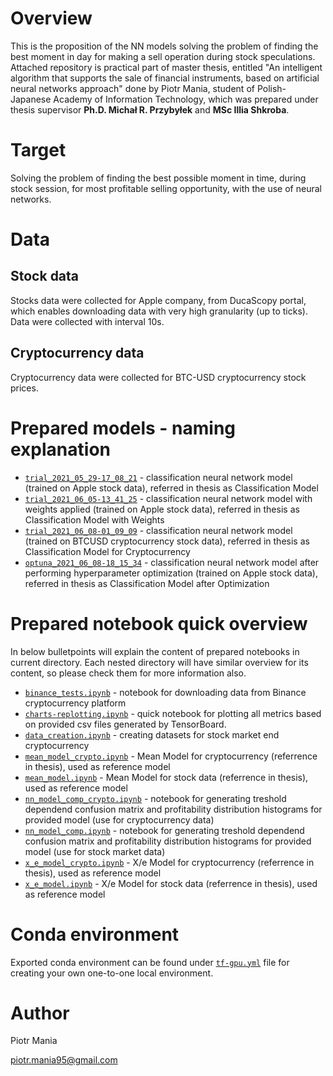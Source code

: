 # Overview
This is the proposition of the NN models solving the problem of finding the best moment in day for making a sell operation during stock speculations. Attached repository is practical part of master thesis, entitled "An intelligent algorithm that supports the sale of financial instruments, based on artificial neural networks approach" done by Piotr Mania, student of  Polish-Japanese Academy of Information Technology, which was prepared under thesis supervisor **Ph.D. Michał R. Przybyłek** and **MSc Illia Shkroba**.

# Target
Solving the problem of finding the best possible moment in time, during stock session, for most profitable selling opportunity, with the use of neural networks.

# Data
## Stock data
Stocks data were collected for Apple company, from DucaScopy portal, which enables downloading data with very high granularity (up to ticks). Data were collected with interval 10s.

## Cryptocurrency data
Cryptocurrency data were collected for BTC-USD cryptocurrency stock prices.

# Prepared models - naming explanation
 * [`trial_2021_05_29-17_08_21`](./trial_2021_05_29-17_08_21/) - classification neural network model (trained on Apple stock data), referred in thesis as Classification Model
 * [`trial_2021_06_05-13_41_25`](./trial_2021_06_05-13_41_25/) - classification neural network model with weights applied (trained on Apple stock data), referred in thesis as Classification Model with Weights
 * [`trial_2021_06_08-01_09_09`](./trial_2021_06_08-01_09_09/) - classification neural network model (trained on BTCUSD cryptocurrency stock data), referred in thesis as Classification Model for Cryptocurrency
 * [`optuna_2021_06_08-18_15_34`](./optuna_2021_06_08-18_15_34/) - classification neural network model after performing hyperparameter optimization (trained on Apple stock data), referred in thesis as Classification Model after Optimization

# Prepared notebook quick overview
In below bulletpoints will explain the content of prepared notebooks in current directory. Each nested directory will have similar overview for its content, so please check them for more information also.
 * [`binance_tests.ipynb`](./binance_tests.ipynb) - notebook for downloading data from Binance cryptocurrency platform
 * [`charts-replotting.ipynb`](./charts-replotting.ipynb) - quick notebook for plotting all metrics based on provided csv files generated by TensorBoard.
 * [`data_creation.ipynb`](./data_creation.ipynb) - creating datasets for stock market end cryptocurrency
 * [`mean_model_crypto.ipynb`](./mean_model_crypto.ipynb) - Mean Model for cryptocurrency (referrence in thesis), used as reference model
 * [`mean_model.ipynb`](./mean_model.ipynb) - Mean Model for stock data (referrence in thesis), used as reference model
 * [`nn_model_comp_crypto.ipynb`](./nn_model_comp_crypto.ipynb) - notebook for generating treshold dependend confusion matrix and profitability distribution histograms for provided model (use for cryptocurrency data)
 * [`nn_model_comp.ipynb`](./nn_model_comp.ipynb) - notebook for generating treshold dependend confusion matrix and profitability distribution histograms for provided model (use for stock market data) 
 * [`x_e_model_crypto.ipynb`](./x_e_model_crypto.ipynb) - X/e Model for cryptocurrency (referrence in thesis), used as reference model
 * [`x_e_model.ipynb`](./x_e_model.ipynb) - X/e Model for stock data (referrence in thesis), used as reference model

# Conda environment
Exported conda environment can be found under [`tf-gpu.yml`](./tf-gpu.yml) file for creating your own one-to-one local environment.

# Author
Piotr Mania

piotr.mania95@gmail.com